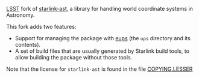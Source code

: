 [LSST](https://www.lsst.org) fork of [starlink-ast](https://github.com/Starlink/ast),
a library for handling world coordinate systems in Astronomy.

This fork adds two features:
- Support for managing the package with [eups](https://github.com/RobertLuptonTheGood/eups)
(the `ups` directory and its contents).
- A set of build files that are usually generated by Starlink build tools, to allow building the package
without those tools.

Note that the license for `starlink-ast` is found in the file [COPYING.LESSER](./COPYING.LESSER)
